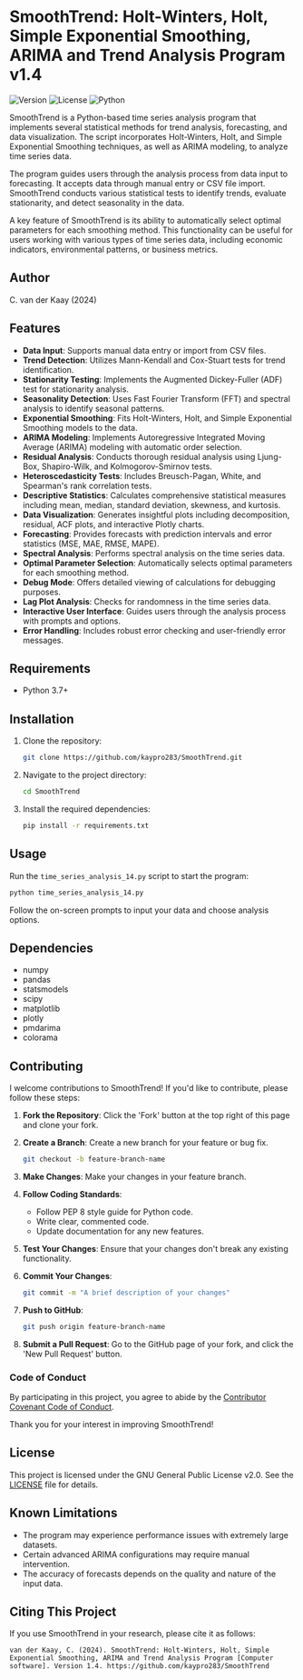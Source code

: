 # SmoothTrend: Holt-Winters, Holt, Simple Exponential Smoothing, ARIMA and Trend Analysis Program v1.4

![Version](https://img.shields.io/badge/version-1.4-blue.svg)
![License](https://img.shields.io/badge/license-GPL--2.0-green.svg)
![Python](https://img.shields.io/badge/python-3.7%2B-blue.svg)

SmoothTrend is a Python-based time series analysis program that implements several statistical methods for trend analysis, forecasting, and data visualization. The script incorporates Holt-Winters, Holt, and Simple Exponential Smoothing techniques, as well as ARIMA modeling, to analyze time series data.

The program guides users through the analysis process from data input to forecasting. It accepts data through manual entry or CSV file import. SmoothTrend conducts various statistical tests to identify trends, evaluate stationarity, and detect seasonality in the data.

A key feature of SmoothTrend is its ability to automatically select optimal parameters for each smoothing method. This functionality can be useful for users working with various types of time series data, including economic indicators, environmental patterns, or business metrics.


## Author
C. van der Kaay (2024)


## Features

- **Data Input**: Supports manual data entry or import from CSV files.
- **Trend Detection**: Utilizes Mann-Kendall and Cox-Stuart tests for trend identification.
- **Stationarity Testing**: Implements the Augmented Dickey-Fuller (ADF) test for stationarity analysis.
- **Seasonality Detection**: Uses Fast Fourier Transform (FFT) and spectral analysis to identify seasonal patterns.
- **Exponential Smoothing**: Fits Holt-Winters, Holt, and Simple Exponential Smoothing models to the data.
- **ARIMA Modeling**: Implements Autoregressive Integrated Moving Average (ARIMA) modeling with automatic order selection.
- **Residual Analysis**: Conducts thorough residual analysis using Ljung-Box, Shapiro-Wilk, and Kolmogorov-Smirnov tests.
- **Heteroscedasticity Tests**: Includes Breusch-Pagan, White, and Spearman's rank correlation tests.
- **Descriptive Statistics**: Calculates comprehensive statistical measures including mean, median, standard deviation, skewness, and kurtosis.
- **Data Visualization**: Generates insightful plots including decomposition, residual, ACF plots, and interactive Plotly charts.
- **Forecasting**: Provides forecasts with prediction intervals and error statistics (MSE, MAE, RMSE, MAPE).
- **Spectral Analysis**: Performs spectral analysis on the time series data.
- **Optimal Parameter Selection**: Automatically selects optimal parameters for each smoothing method.
- **Debug Mode**: Offers detailed viewing of calculations for debugging purposes.
- **Lag Plot Analysis**: Checks for randomness in the time series data.
- **Interactive User Interface**: Guides users through the analysis process with prompts and options.
- **Error Handling**: Includes robust error checking and user-friendly error messages.


## Requirements
- Python 3.7+


## Installation
1. Clone the repository:
    ```bash
    git clone https://github.com/kaypro283/SmoothTrend.git
    ```
2. Navigate to the project directory:
    ```bash
    cd SmoothTrend
    ```
3. Install the required dependencies:
    ```bash
    pip install -r requirements.txt
    ```


## Usage
Run the `time_series_analysis_14.py` script to start the program:
```bash
python time_series_analysis_14.py
```

Follow the on-screen prompts to input your data and choose analysis options.


## Dependencies
- numpy
- pandas
- statsmodels
- scipy
- matplotlib
- plotly
- pmdarima
- colorama


## Contributing

I welcome contributions to SmoothTrend! If you'd like to contribute, please follow these steps:

1. **Fork the Repository**: Click the 'Fork' button at the top right of this page and clone your fork.

2. **Create a Branch**: Create a new branch for your feature or bug fix.
   ```bash
   git checkout -b feature-branch-name
   ```

3. **Make Changes**: Make your changes in your feature branch.

4. **Follow Coding Standards**: 
   - Follow PEP 8 style guide for Python code.
   - Write clear, commented code.
   - Update documentation for any new features.

5. **Test Your Changes**: Ensure that your changes don't break any existing functionality.

6. **Commit Your Changes**: 
   ```bash
   git commit -m "A brief description of your changes"
   ```

7. **Push to GitHub**: 
   ```bash
   git push origin feature-branch-name
   ```

8. **Submit a Pull Request**: Go to the GitHub page of your fork, and click the 'New Pull Request' button.


### Code of Conduct

By participating in this project, you agree to abide by the [Contributor Covenant Code of Conduct](CODE_OF_CONDUCT.md).

Thank you for your interest in improving SmoothTrend!


## License
This project is licensed under the GNU General Public License v2.0. See the [LICENSE](LICENSE) file for details.


## Known Limitations
- The program may experience performance issues with extremely large datasets.
- Certain advanced ARIMA configurations may require manual intervention.
- The accuracy of forecasts depends on the quality and nature of the input data.


## Citing This Project
If you use SmoothTrend in your research, please cite it as follows:

```
van der Kaay, C. (2024). SmoothTrend: Holt-Winters, Holt, Simple Exponential Smoothing, ARIMA and Trend Analysis Program [Computer software]. Version 1.4. https://github.com/kaypro283/SmoothTrend
```
